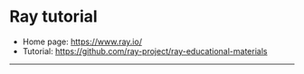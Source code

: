 # Ray tutorial

- Home page: https://www.ray.io/
- Tutorial: https://github.com/ray-project/ray-educational-materials

---

